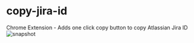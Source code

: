 # copy-jira-id
Chrome Extension - Adds one click copy button to copy Atlassian Jira ID
![snapshot](https://i.ibb.co/0mX0tbK/Screenshot-2019-11-07-at-11-59-12-PM.png)
